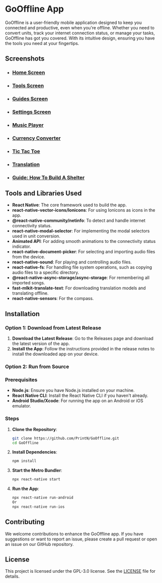 # GoOffline App
GoOffline is a user-friendly mobile application designed to keep you connected and productive, even when you're offline. Whether you need to convert units, track your internet connection status, or manage your tasks, GoOffline has got you covered. With its intuitive design, ensuring you have the tools you need at your fingertips.

## Screenshots
- ### [Home Screen](screenshots/HomeScreen.png)
- ### [Tools Screen](screenshots/ToolsScreen.png)
- ### [Guides Screen](screenshots/GuidesScreen.png)
- ### [Settings Screen](screenshots/SettingsScreen.png)
- ### [Music Player](screenshots/Music.png)
- ### [Currency Converter](screenshots/CurrencyConverter.png)
- ### [Tic Tac Toe](screenshots/TicTacToe.png)
- ### [Translation](screenshots/Translation.png)
- ### [Guide: How To Build A Shelter](screenshots/HowToBuildAShelter.png)

## Tools and Libraries Used
- **React Native**: The core framework used to build the app.
- **react-native-vector-icons/Ionicons**: For using Ionicons as icons in the app.
- **@react-native-community/netinfo**: To detect and handle internet connectivity status.
- **react-native-modal-selector**: For implementing the modal selectors used in unit conversion.
- **Animated API**: For adding smooth animations to the connectivity status indicator.
- **react-native-document-picker**: For selecting and importing audio files from the device.
- **react-native-sound**: For playing and controlling audio files.
- **react-native-fs**: For handling file system operations, such as copying audio files to a specific directory.
- **@react-native-async-storage/async-storage**: For remembering all imported songs.
- **fast-mlkit-translate-text**: For downloading translation models and translating offline.
- **react-native-sensors**: For the compass.

## Installation
### Option 1: Download from Latest Release
1. **Download the Latest Release**: Go to the Releases page and download the latest version of the app.
2. **Install the App**: Follow the instructions provided in the release notes to install the downloaded app on your device.

### Option 2: Run from Source
### Prerequisites
- **Node.js**: Ensure you have Node.js installed on your machine.
- **React Native CLI**: Install the React Native CLI if you haven't already.
- **Android Studio/Xcode**: For running the app on an Android or iOS emulator.

### Steps
1. **Clone the Repository**:
   ```bash
   git clone https://github.com/PrintN/GoOffline.git
   cd GoOffline
2. **Install Dependencies**:
   ```bash
   npm install
3. **Start the Metro Bundler**:
   ```bash
   npx react-native start
4. **Run the App**:
   ```bash
   npx react-native run-android
   Or
   npx react-native run-ios
## Contributing
We welcome contributions to enhance the GoOffline app. If you have suggestions or want to report an issue, please create a pull request or open an issue on our GitHub repository.

## License
This project is licensed under the GPL-3.0 license. See the [LICENSE](LICENSE) file for details.

